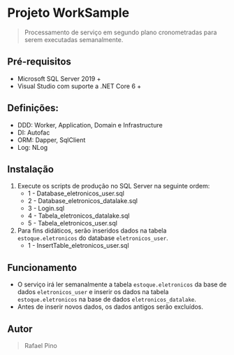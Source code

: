 # Projeto WorkSample
> Processamento de serviço em segundo plano cronometradas para serem executadas semanalmente.

## Pré-requisitos
- Microsoft SQL Server 2019 +
- Visual Studio com suporte a .NET Core 6 +

## Definições:
 - DDD: Worker, Application, Domain e Infrastructure
 - DI: Autofac
 - ORM: Dapper, SqlClient
 - Log: NLog

## Instalação
1. Execute os scripts de produção no SQL Server na seguinte ordem:
   - 1 - Database_eletronicos_user.sql
   - 2 - Database_eletronicos_datalake.sql
   - 3 - Login.sql
   - 4 - Tabela_eletronicos_datalake.sql
   - 5 - Tabela_eletronicos_user.sql
2. Para fins didáticos, serão inseridos dados na tabela `estoque.eletronicos` do database `eletronicos_user`.
   - 1 - InsertTable_eletronicos_user.sql

## Funcionamento
 - O serviço irá ler semanalmente a tabela `estoque.eletronicos` da base de dados `eletronicos_user` e inserir os dados na tabela `estoque.eletronicos` na base de dados `eletronicos_datalake`. 
 - Antes de inserir novos dados, os dados antigos serão excluídos.

## Autor
> Rafael Pino
